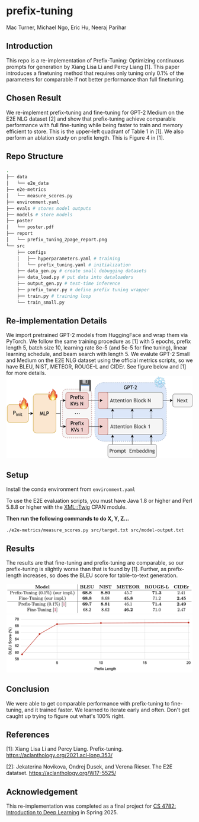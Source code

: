 # prefix-tuning
Mac Turner, Michael Ngo, Eric Hu, Neeraj Parihar

## Introduction
This repo is a re-implementation of Prefix-Tuning: Optimizing continuous prompts for generation by Xiang Lisa Li and Percy Liang [1]. This paper introduces a finetuning method that requires only tuning only 0.1\% of the parameters for comparable if not better performance than full finetuning.

## Chosen Result
We re-implement prefix-tuning and fine-tuning for GPT-2 Medium on the E2E NLG dataset [2] and show that prefix-tuning achieve comparable performance with full fine-tuning while being faster to train and memory efficient to store. This is the upper-left quadrant of Table 1 in [1]. We also perform an ablation study on prefix length. This is Figure 4 in [1].

## Repo Structure
```bash
.
├── data
│   └── e2e_data
├── e2e-metrics
│   └── measure_scores.py
├── environment.yaml
├── evals # stores model outputs
├── models # store models
├── poster
│   └── poster.pdf
├── report
│   └── prefix_tuning_2page_report.png
└── src
    ├── configs
    │   ├── hyperparameters.yaml # training
    │   └── prefix_tuning.yaml # initialization
    ├── data_gen.py # create small debugging datasets
    ├── data_load.py # put data into dataloaders
    ├── output_gen.py # test-time inference
    ├── prefix_tuner.py # define prefix tuning wrapper
    ├── train.py # training loop
    └── train_small.py
```

## Re-implementation Details
We import pretrained GPT-2 models from HuggingFace and wrap them via PyTorch. We follow the same training procedure as [1] with 5 epochs, prefix length 5, batch size 10, learning rate 8e-5 (and 5e-5 for fine tuning), linear learning schedule, and beam search with length 5. We evalute GPT-2 Small and Medium on the E2E NLG dataset using the official metrics scripts, so we have BLEU, NIST, METEOR, ROUGE-L and CIDEr. See figure below and [1] for more details.
![model architecture for prefix tuning](./report/prefix-architecture.png)

## Setup
Install the conda environment from `environment.yaml`

To use the E2E evaluation scripts, you must have Java 1.8 or higher and Perl 5.8.8 or higher with the [XML::Twig](http://search.cpan.org/~mirod/XML-Twig-3.49/Twig.pm) CPAN module.

**Then run the following commands to do X, Y, Z...**


```
./e2e-metrics/measure_scores.py src/target.txt src/model-output.txt 
```

## Results
The results are that fine-tuning and prefix-tuning are comparable, so our prefix-tuning is slightly worse than that is found by [1]. Further, as prefix-length increases, so does the BLEU score for table-to-text generation.

![photo of results](./report/table1_for_README.png)
![photo of ablations](./report/image.png)

## Conclusion
We were able to get comparable performance with prefix-tuning to fine-tuning, and it trained faster. We learned to iterate early and often. Don't get caught up trying to figure out what's 100% right.

## References

[1]: Xiang Lisa Li and Percy Liang. Prefix-tuning. <https://aclanthology.org/2021.acl-long.353/>

[2]: Jekaterina Novikova, Ondrej Dusek, and Verena Rieser. The E2E datatset. <https://aclanthology.org/W17-5525/>

## Acknowledgement
This re-implementation was completed as a final project for [CS 4782: Introduction to Deep Learning](https://www.cs.cornell.edu/courses/cs4782/2025sp/) in Spring 2025.






